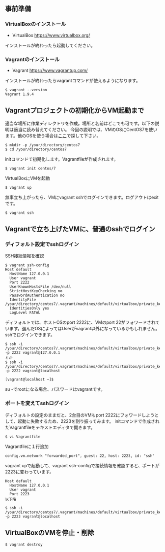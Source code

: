 
## 事前準備

### VirtualBoxのインストール
- VirtualBox https://www.virtualbox.org/

インストールが終わったら起動してください。

### Vagrantのインストール
- Vagrant https://www.vagrantup.com/

インストールが終わったらvagrantコマンドが使えるようになります。
```
$ vagrant --version
Vagrant 1.9.4
```

## Vagrantプロジェクトの初期化からVM起動まで

適当な場所に作業ディレクトリを作成。場所と名前はどこでも可です。以下の説明は適当に読み替えてください。
今回の説明では、VMのOSにCentOS7を使います。他のOSを使う場合は[ここ](https://atlas.hashicorp.com/boxes/search)で探して下さい。

```
$ mkdir -p /your/directory/centos7
$ cd /your/directory/centos7
```

initコマンドで初期化します。Vagrantfileが作成されます。
```
$ vagrant init centos/7
```

VirtualBoxにVMを起動
```
$ vagrant up
```

無事立ち上がったら、VMにvagrant sshでログインできます。ログアウトはexitです。
```
$ vagrant ssh
```

## Vagrantで立ち上げたVMに、普通のsshでログイン

### ディフォルト設定でsshログイン

SSH接続情報を確認
```
$ vagrant ssh-config
Host default
  HostName 127.0.0.1
  User vagrant
  Port 2222
  UserKnownHostsFile /dev/null
  StrictHostKeyChecking no
  PasswordAuthentication no
  IdentityFile /your/directory/centos7/.vagrant/machines/default/virtualbox/private_key
  IdentitiesOnly yes
  LogLevel FATAL
```

ディフォルトでは、ホストOSのport 2222に、VMのport 22がフォワードされています。選んだOSによってはUserがvagrant以外になっているかもしれません。sshでログインできます。

```
$ ssh -i /your/directory/centos7/.vagrant/machines/default/virtualbox/private_key -p 2222 vagrant@127.0.0.1
とか
$ ssh -i /your/directory/centos7/.vagrant/machines/default/virtualbox/private_key -p 2222 vagrant@localhost

[vagrant@localhost ~]$ 
```

su -でrootになる場合、パスワードはvagrantです。


### ポートを変えてsshログイン
ディフォルトの設定のままだと、2台目のVMもport 2222にフォワードしようとして、起動に失敗するため、2223を割り振ってみます。
initコマンドで作成されたVagrantfileをテキストエディタで開きます。
```
$ vi Vagrantfile
```

Vagrantfileに１行追加
```
config.vm.network "forwarded_port", guest: 22, host: 2223, id: "ssh"
```

vagrant upで起動して、vagrant ssh-configで接続情報を確認すると、ポートが2223に変わっています。
```
Host default
  HostName 127.0.0.1
  User vagrant
  Port 2223
以下略
```

```
$ ssh -i /your/directory/centos7/.vagrant/machines/default/virtualbox/private_key -p 2223 vagrant@localhost
```

## VirtualBoxのVMを停止・削除

```
$ vagrant destroy
```
